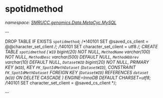 ﻿# spotidmethod
_namespace: [SMRUCC.genomics.Data.MetaCyc.MySQL](./index.md)_

--
 
 DROP TABLE IF EXISTS `spotidmethod`;
 /*!40101 SET @saved_cs_client = @@character_set_client */;
 /*!40101 SET character_set_client = utf8 */;
 CREATE TABLE `spotidmethod` (
 `WID` bigint(20) NOT NULL,
 `MethodName` varchar(100) NOT NULL,
 `MethodDesc` varchar(500) DEFAULT NULL,
 `MethodAbbrev` varchar(10) DEFAULT NULL,
 `DatasetWID` bigint(20) NOT NULL,
 PRIMARY KEY (`WID`),
 KEY `FK_SpotIdMethDataset` (`DatasetWID`),
 CONSTRAINT `FK_SpotIdMethDataset` FOREIGN KEY (`DatasetWID`) REFERENCES `dataset` (`WID`) ON DELETE CASCADE
 ) ENGINE=InnoDB DEFAULT CHARSET=utf8;
 /*!40101 SET character_set_client = @saved_cs_client */;
 
 --




